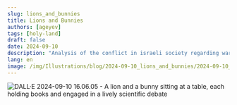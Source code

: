 ```yaml
---
slug: lions_and_bunnies
title: Lions and Bunnies
authors: [ageyev]
tags: [holy-land]
draft: false
date: 2024-09-10
description: "Analysis of the conflict in israeli society regarding war strategy"
lang: en
image: /img/Illustrations/blog/2024-09-10_lions_and_bunnies/2024-09-10_a_lion_and_a_bunny_sitting_at_a_table.jpg
---
```


![DALL·E 2024-09-10 16.06.05 - A lion and a bunny sitting at a table, each holding books and engaged in a lively scientific debate](/img/Illustrations/blog/2024-09-10_lions_and_bunnies/2024-09-10_a_lion_and_a_bunny_sitting_at_a_table.webp) 

<!-- truncate --> 

